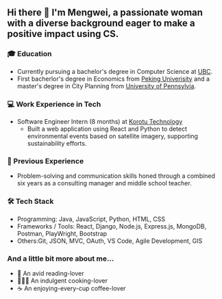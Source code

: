 ## Hi there 👋 I'm Mengwei, a passionate woman with a diverse background eager to make a positive impact using CS.

### 🎓 Education
- Currently pursuing a bachelor's degree in Computer Science at [UBC](https://www.timeshighereducation.com/world-university-rankings/university-british-columbia).
- First bacherlor's degree in Economics from [Peking Univerisity](https://www.timeshighereducation.com/world-university-rankings/peking-university) and a master's degree in City Planning from [University of Pennsylvia](https://www.timeshighereducation.com/world-university-rankings/university-pennsylvania).

### 💻 Work Experience in Tech
- Software Engineer Intern (8 months) at [Korotu Technology](https://www.korotu.com/)
  - Built a web application using React and Python to detect environmental events based on satellite imagery, supporting sustainability efforts.

### 💼 Previous Experience
- Problem-solving and communication skills honed through a combined six years as a consulting manager and middle school teacher.

### 🛠️ Tech Stack

- Programming: Java, JavaScript, Python, HTML, CSS
- Frameworks / Tools: React, Django, Node.js, Express.js, MongoDB, Postman, PlayWright, Bootstrap
- Others:Git, JSON, MVC, OAuth, VS Code, Agile Development, GIS

### And a little bit more about me...
- 📖 An avid reading-lover
- 👩🏻‍🍳 An indulgent cooking-lover
- ☕️ An enjoying-every-cup coffee-lover
  
<!--
**mengweij/mengweij** is a ✨ _special_ ✨ repository because its `README.md` (this file) appears on your GitHub profile.

Here are some ideas to get you started:

- 🔭 I’m currently working on ...
- 🌱 I’m currently learning ...
- 👯 I’m looking to collaborate on ...
- 🤔 I’m looking for help with ...
- 💬 Ask me about ...
- 📫 How to reach me: ...
- 😄 Pronouns: ...
- ⚡ Fun fact: ...
-->
